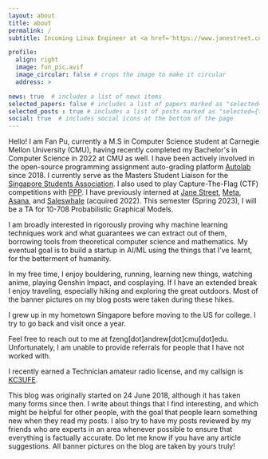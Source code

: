 ```yaml
---
layout: about
title: about
permalink: /
subtitle: Incoming Linux Engineer at <a href='https://www.janestreet.com/'>Jane Street</a>. <a href='https://www.cs.cmu.edu/'>CMU SCS</a> Class of 2022, MSCS Class of 2023. Currently located in Pittsburgh, PA, USA. 

profile:
  align: right
  image: fun_pic.avif
  image_circular: false # crops the image to make it circular
  address: >

news: true  # includes a list of news items
selected_papers: false # includes a list of papers marked as "selected={true}"
selected_posts : true # includes a list of posts marked as "selected={true}"
social: true  # includes social icons at the bottom of the page
---
```


Hello! I am Fan Pu, currently a M.S in Computer Science student at Carnegie
Mellon University (CMU), having recently completed my Bachelor's in Computer
Science in 2022 at CMU as well. I have been actively involved in the open-source
programming assignment auto-grading platform
[Autolab](https://autolabproject.com/) since 2018. 
I currently serve as the Masters Student Liaison for the [Singapore Students
Association](https://cmussa.org/). I also used to play
Capture-The-Flag (CTF) competitions with [PPP](https://pwning.net/).
I have previously interned at [Jane Street](https://www.janestreet.com/),
[Meta](https://about.meta.com/), [Asana](https://asana.com/), and [Saleswhale](https://www.saleswhale.com/) (acquired 2022).
This semester (Spring 2023), I will be a TA for 10-708 Probabilistic Graphical Models.

I am broadly interested in rigorously proving why machine learning techniques
work and what guarantees we can extract out of them, borrowing tools from
theoretical computer science and mathematics. My eventual goal is to build a
startup in AI/ML using the things that I've learnt, for the betterment of
humanity. 

In my free time, I enjoy bouldering, running, learning new things, watching
anime, playing Genshin Impact, and cosplaying. If I have an extended break I
enjoy traveling, especially hiking and exploring the great outdoors. Most of
the banner pictures on my blog posts were taken during these hikes.

I grew up in my hometown Singapore before moving to the US for college. I try
to go back and visit once a year.

Feel free to reach out to me at fzeng[dot]andrew[dot]cmu[dot]edu.
Unfortunately, I am unable to provide referrals for people that I have not
worked with.

I recently earned a Technician amateur radio license, and my callsign is 
[KC3UFE](https://www.fccbulletin.com/callsign/?q=KC3UFE).

This blog was originally started on 24 June 2018, although it has taken many
forms since then. I write about things that I find interesting, and which might
be helpful for other people, with the goal that people learn something
new when they read my posts. I also try to have my posts reviewed by
my friends who are experts in an area whenever possible to ensure that
everything is factually accurate. Do let me know if you have any article
suggestions. All banner pictures on the blog are taken by yours truly!


<!--
Put your address / P.O. box / other info right below your picture. You can also disable any these elements by editing `profile` property of the YAML header of your `_pages/about.md`. Edit `_bibliography/papers.bib` and Jekyll will render your [publications page](/al-folio/publications/) automatically.

Link to your social media connections, too. This theme is set up to use [Font Awesome icons](http://fortawesome.github.io/Font-Awesome/) and [Academicons](https://jpswalsh.github.io/academicons/), like the ones below. Add your Facebook, Twitter, LinkedIn, Google Scholar, or just disable all of them.
-->